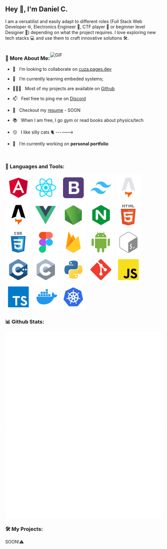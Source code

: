 ## Hey 👋, I'm Daniel C.

I am a versatilist and easily adapt to different roles (Full Stack Web Developer 🌐, Electronics Engineer 🤖, CTF player 👾 or beginner level Designer 🎨) depending on what the project requires. I love exploring new tech stacks 💻 and use them to craft innovative solutions 🛠️.
<br/>
<br/>

<img align="right" alt="GIF" src="https://media.tenor.com/jb56fVPgnpkAAAAC/busy-cats.gif" width="360px"/>
  
### 🧐 More About Me:

- 🤝 &nbsp; I’m looking to collaborate on [cuza.pages.dev](https://github.com/dynow/cuza.pages.dev)
- 🌱 &nbsp; I’m currently learning embeded systems;
- 👨🏻‍💻 &nbsp; Most of my projects are available on [Github](https://github.com/dynow?tab=repositories)

- 📫 &nbsp; Feel free to ping me on [Discord](https://discord.com/users/455608238335983617)
- 📝 &nbsp; Checkout my [resume]() - SOON
- 📚 &nbsp; When I am free, I go gym or read books about physics/tech
- 😗 &nbsp; I like silly cats 🐈 ------>
- 🔭 &nbsp; I’m currently working on **personal portfolio**

<br>

### 🔨 Languages and Tools:

[![Angular](https://raw.githubusercontent.com/DynoW/github-icons/main/language_and_tools/square/angular/angular-s.svg)](https://angular.dev)
[![React](https://raw.githubusercontent.com/DynoW/github-icons/main/language_and_tools/square/react/react-s.svg)](https://react.dev)
[![Bootstrap](https://raw.githubusercontent.com/DynoW/github-icons/main/language_and_tools/square/bootstrap/bootstrap-s.svg)](https://getbootstrap.com)
[![TailwindCSS](https://raw.githubusercontent.com/DynoW/github-icons/main/language_and_tools/square/tailwind/tailwind-s.svg)](https://tailwindcss.com)
[![Astro](https://raw.githubusercontent.com/DynoW/github-icons/main/language_and_tools/square/astro/astro-w-s.svg)](https://astro.build#gh-dark-mode-only)
[![Astro](https://raw.githubusercontent.com/DynoW/github-icons/main/language_and_tools/square/astro/astro-s.svg)](https://astro.build#gh-light-mode-only)
[![Vue](https://raw.githubusercontent.com/DynoW/github-icons/main/language_and_tools/square/vue/vue-s.svg)](https://vuejs.org)
[![Node.js](https://raw.githubusercontent.com/DynoW/github-icons/main/language_and_tools/square/node/node-s.svg)](https://nodejs.org)
[![Nginx](https://raw.githubusercontent.com/DynoW/github-icons/main/language_and_tools/square/nginx/nginx-s.svg)](https://www.nginx.com)
[![HTML](https://raw.githubusercontent.com/DynoW/github-icons/main/language_and_tools/square/html/html-s.svg)](https://en.wikipedia.org/wiki/HTML)
[![CSS](https://raw.githubusercontent.com/DynoW/github-icons/main/language_and_tools/square/css/css-s.svg)](https://en.wikipedia.org/wiki/CSS)
[![Figma](https://raw.githubusercontent.com/DynoW/github-icons/main/language_and_tools/square/figma/figma-s.svg)](https://www.figma.com)
[![Firebase](https://raw.githubusercontent.com/DynoW/github-icons/main/language_and_tools/square/firebase/firebase-s.svg)](https://firebase.google.com)
[![android](https://raw.githubusercontent.com/DynoW/github-icons/main/language_and_tools/square/android/android-s.svg)](https://developer.android.com)
[![bash](https://raw.githubusercontent.com/DynoW/github-icons/main/language_and_tools/square/bash/bash-s.svg)](https://www.gnu.org/software/bash)
[![C++](https://raw.githubusercontent.com/DynoW/github-icons/main/language_and_tools/square/c++/c++-s.svg)](https://www.w3schools.com/cpp/cpp_intro.asp)
[![C](https://raw.githubusercontent.com/DynoW/github-icons/main/language_and_tools/square/c/c-s.svg)](https://www.w3schools.com/c/c_intro.php)
[![Python](https://raw.githubusercontent.com/DynoW/github-icons/main/language_and_tools/square/python/python-s.svg)](https://www.python.org)
[![Git](https://raw.githubusercontent.com/DynoW/github-icons/main/language_and_tools/square/git-scm/git-scm-s.svg)](https://git-scm.com)
[![JavaScript](https://raw.githubusercontent.com/DynoW/github-icons/main/language_and_tools/square/javascript/javascript-s.svg)](https://developer.mozilla.org/en-US/docs/Web/JavaScript)
[![TypeScript](https://raw.githubusercontent.com/DynoW/github-icons/main/language_and_tools/square/typescript/typescript-s.svg)](https://www.typescriptlang.org)
[![Dcoker](https://raw.githubusercontent.com/DynoW/github-icons/main/language_and_tools/square/docker/docker-s.svg)](https://www.docker.com)
[![Kubernetes](https://raw.githubusercontent.com/DynoW/github-icons/main/language_and_tools/square/kubernetes/kubernetes-s.svg)](https://kubernetes.io)

### 📊 Github Stats:

<a style="text-decoration: none !important" href='https://github.com/DynoW/github-stats-transparent'>
  
![Stats Overview](https://raw.githubusercontent.com/DynoW/github-stats-transparent/output/generated/overview.svg)
![Most Used Languages](https://raw.githubusercontent.com/DynoW/github-stats-transparent/output/generated/languages.svg)

</a>

### 🛠️ My Projects:

SOON!⚠️
